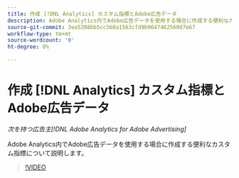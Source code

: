 ```yaml
---
title: 作成 [!DNL Analytics] カスタム指標とAdobe広告データ
description: Adobe Analytics内でAdobe広告データを使用する場合に作成する便利なカスタム指標について説明します。
source-git-commit: 3ea5208bb5cc560a1563cfd9b9647462560d7e67
workflow-type: tm+mt
source-wordcount: '0'
ht-degree: 0%

---
```


# 作成 [!DNL Analytics] カスタム指標とAdobe広告データ

*次を持つ広告主[!DNL Adobe Analytics for Adobe Advertising]*

Adobe Analytics内でAdobe広告データを使用する場合に作成する便利なカスタム指標について説明します。

>[!VIDEO](https://video.tv.adobe.com/v/33919)
